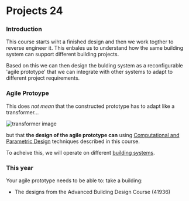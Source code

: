 # Projects 24

### Introduction

This course starts wiht a finished design and then we work togther to reverse engineer it. This enbales us to understand how the same building system can support different building projects.

Based on this we can then design the bulding system as a reconfigurable 'agile prototype' that we can integrate with other systems to adapt to different project requirements.

<!-- * support each of the 3 futures (near, mid and far) for either the planet A or planet B scenario you defined in [A1](/Agile/Assignments/A1)
-->

### Agile Protoype
This does *not mean* that the constructed prototype has to adapt like a transformer...

![transformer image](https://tfwiki.net/mediawiki/images2/thumb/d/dc/OpTransformsSu.jpg/400px-OpTransformsSu.jpg)  

but that **the design of the agile prototype can** using [Computational and Parametric Design] techniques described in this course.

To acheive this, we will operate on different [building systems](/Agile/Systems/).

### This year

Your agile prototype needs to be able to: take a building:

* The designs from the Advanced Building Design Course (41936)
<!--* The model for the Skylab building on campus.-->

[Computational and Parametric Design]: /Agile/Concepts/ComputationalDesign

<!--

1. [Roskilde]
2. [Space]
3. [Skate]
4. [Skylab]

Finally you must make a [physical prototype]

[physical prototype]: /Agile/Concepts/PhysicalPrototype
[Roskilde]: /Agile/Projects/Roskilde
[Space]: /Agile/Projects/Space
[Skate]: /Agile/Projects/Skate
[Skylab]: /Agile/Projects/Skylab

-->

